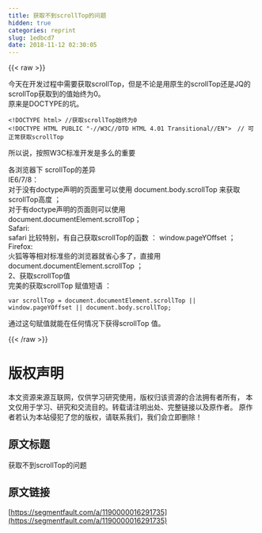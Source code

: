```yaml
---
title: 获取不到scrollTop的问题
hidden: true
categories: reprint
slug: 1edbcd7
date: 2018-11-12 02:30:05
---
```


{{< raw >}}
<p>&#x4ECA;&#x5929;&#x5728;&#x5F00;&#x53D1;&#x8FC7;&#x7A0B;&#x4E2D;&#x9700;&#x8981;&#x83B7;&#x53D6;scrollTop&#xFF0C;&#x4F46;&#x662F;&#x4E0D;&#x8BBA;&#x662F;&#x7528;&#x539F;&#x751F;&#x7684;scrollTop&#x8FD8;&#x662F;JQ&#x7684;scrollTop&#x83B7;&#x53D6;&#x5230;&#x7684;&#x503C;&#x59CB;&#x7EC8;&#x4E3A;0&#x3002;<br>&#x539F;&#x6765;&#x662F;DOCTYPE&#x7684;&#x5751;&#x3002;</p><pre><code>&lt;!DOCTYPE html&gt; //&#x83B7;&#x53D6;scrollTop&#x59CB;&#x7EC8;&#x4E3A;0
&lt;!DOCTYPE HTML PUBLIC &quot;-//W3C//DTD HTML 4.01 Transitional//EN&quot;&gt;&#x3000;// &#x53EF;&#x6B63;&#x5E38;&#x83B7;&#x53D6;scrollTop</code></pre><p>&#x6240;&#x4EE5;&#x8BF4;&#xFF0C;&#x6309;&#x7167;W3C&#x6807;&#x51C6;&#x5F00;&#x53D1;&#x662F;&#x591A;&#x4E48;&#x7684;&#x91CD;&#x8981;</p><p>&#x5404;&#x6D4F;&#x89C8;&#x5668;&#x4E0B; scrollTop&#x7684;&#x5DEE;&#x5F02;<br>IE6/7/8&#xFF1A;<br>&#x5BF9;&#x4E8E;&#x6CA1;&#x6709;doctype&#x58F0;&#x660E;&#x7684;&#x9875;&#x9762;&#x91CC;&#x53EF;&#x4EE5;&#x4F7F;&#x7528; document.body.scrollTop &#x6765;&#x83B7;&#x53D6; scrollTop&#x9AD8;&#x5EA6; &#xFF1B;<br>&#x5BF9;&#x4E8E;&#x6709;doctype&#x58F0;&#x660E;&#x7684;&#x9875;&#x9762;&#x5219;&#x53EF;&#x4EE5;&#x4F7F;&#x7528; document.documentElement.scrollTop&#xFF1B;<br>Safari:<br>safari &#x6BD4;&#x8F83;&#x7279;&#x522B;&#xFF0C;&#x6709;&#x81EA;&#x5DF1;&#x83B7;&#x53D6;scrollTop&#x7684;&#x51FD;&#x6570; &#xFF1A; window.pageYOffset &#xFF1B;<br>Firefox:<br>&#x706B;&#x72D0;&#x7B49;&#x7B49;&#x76F8;&#x5BF9;&#x6807;&#x51C6;&#x4E9B;&#x7684;&#x6D4F;&#x89C8;&#x5668;&#x5C31;&#x7701;&#x5FC3;&#x591A;&#x4E86;&#xFF0C;&#x76F4;&#x63A5;&#x7528; document.documentElement.scrollTop &#xFF1B;<br>2&#x3001;&#x83B7;&#x53D6;scrollTop&#x503C;<br>&#x5B8C;&#x7F8E;&#x7684;&#x83B7;&#x53D6;scrollTop &#x8D4B;&#x503C;&#x77ED;&#x8BED; &#xFF1A;</p><pre><code>var scrollTop = document.documentElement.scrollTop || window.pageYOffset || document.body.scrollTop;</code></pre><p>&#x901A;&#x8FC7;&#x8FD9;&#x53E5;&#x8D4B;&#x503C;&#x5C31;&#x80FD;&#x5728;&#x4EFB;&#x4F55;&#x60C5;&#x51B5;&#x4E0B;&#x83B7;&#x5F97;scrollTop &#x503C;&#x3002;</p>
{{< /raw >}}

# 版权声明
本文资源来源互联网，仅供学习研究使用，版权归该资源的合法拥有者所有，
本文仅用于学习、研究和交流目的。转载请注明出处、完整链接以及原作者。
原作者若认为本站侵犯了您的版权，请联系我们，我们会立即删除！

## 原文标题
获取不到scrollTop的问题

## 原文链接
[https://segmentfault.com/a/1190000016291735](https://segmentfault.com/a/1190000016291735)

